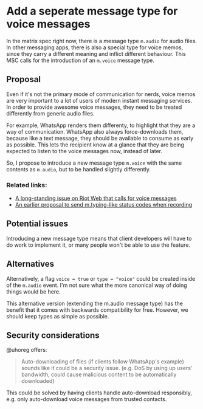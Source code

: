 # Add a seperate message type for voice messages

In the matrix spec right now, there is a message type `m.audio` for audio files.
In other messaging apps, there is also a special type for voice memos, since they carry a different meaning and inflict different behaviour.
This MSC calls for the introduction of an `m.voice` message type.


## Proposal

Even if it's not the primary mode of communication for nerds,
voice memos are very important to a lot of users of modern instant messaging services.
In order to provide awesome voice messages, they need to be treated differently from generic audio files.

For example, WhatsApp renders them differenty, to highlight that they are a way of communication.
WhatsApp also always force-downloads them, because like a text message, they should be available to consume as early as possible.
This lets the recipient know at a glance that they are being expected to listen to the voice messages now,
instead of later.

So, I propose to introduce a new message type `m.voice` with the same contents as `m.audio`, but to be handled slightly differently.

### Related links:
- [A long-standing issue on Riot Web that calls for voice messages
](https://github.com/vector-im/riot-web/issues/1358)
- [An earlier proposal to send m.typing-like status codes when recording
](https://github.com/matrix-org/matrix-doc/pull/310)

## Potential issues

Introducing a new message type means that client developers will have to do work to implement it,
or many people won't be able to use the feature.

## Alternatives

Alternatively, a flag `voice = true` or `type = "voice"` could be created inside of the `m.audio` event.
I'm not sure what the more canonical way of doing things would be here.

This alternative version (extending the m.audio message type) has the benefit
that it comes with backwards compatibility for free. However, we should keep
types as simple as possible.

## Security considerations

@uhoreg offers:
> Auto-downloading of files (if clients follow WhatsApp's example) sounds
like it could be a security issue. (e.g. DoS by using up users' bandwidth,
could cause malicious content to be automatically downloaded)

This could be solved by having clients handle auto-download responsibly,
e.g. only auto-download voice messages from trusted contacts.
